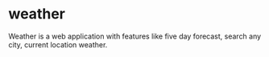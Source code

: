 # weather
Weather is a web application with features like five day forecast, search any city, current location weather.
